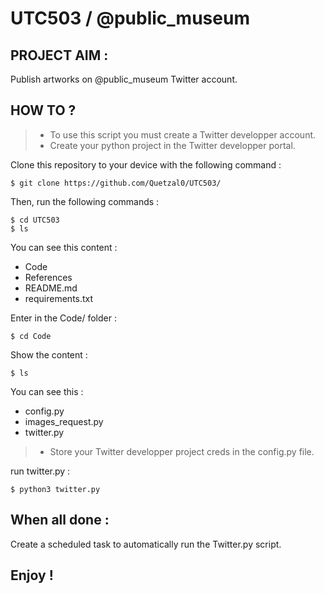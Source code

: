 # UTC503 / @public_museum

## PROJECT AIM :

Publish artworks on @public_museum Twitter account.

## HOW TO ?

> - To use this script you must create a Twitter developper account.
> - Create your python project in the Twitter developper portal.

Clone this repository to your device with the following command :
```
$ git clone https://github.com/Quetzal0/UTC503/
```
Then, run the following commands :
```
$ cd UTC503
$ ls
```
You can see this content :
- Code
- References
- README.md
- requirements.txt

Enter in the Code/ folder :
```
$ cd Code
```
Show the content :
```
$ ls
```
You can see this :
- config.py
- images_request.py
- twitter.py

> - Store your Twitter developper project creds in the config.py file.

run twitter.py :
```
$ python3 twitter.py
```
## When all done :

Create a scheduled task to automatically run the Twitter.py script.

## Enjoy !

